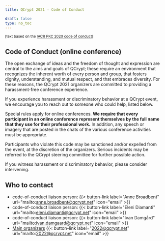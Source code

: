 ```yaml
---
title: QCrypt 2021 - Code of Conduct

draft: false
type: no_toc
---
```


<small>[text based on the <a href="https://pkc.iacr.org/2020/conduct.php" target="_blank">IACR PKC 2020 code of conduct</a>]</small>
## Code of Conduct (online conference)
The open exchange of ideas and the freedom of thought and expression are central to the aims and goals of QCrypt; these require an environment that recognizes the inherent worth of every person and group, that fosters dignity, understanding, and mutual respect, and that embraces diversity. For these reasons, the QCrypt 2021 organizers are committed to providing a harassment-free conference experience.

If you experience harassment or discriminatory behavior at a QCrypt event, we encourage you to reach out to someone who could help, listed below.

Special rules apply for online conferences. **We require that every participant in an online conference represent themselves by the full name that they use for their professional work.** In addition, any speech or imagery that are posted in the chats of the various conference activities must be appropriate.

Participants who violate this code may be sanctioned and/or expelled from the event, at the discretion of the organizers. Serious incidents may be referred to the QCrypt steering committee for further possible action.

If you witness harassment or discriminatory behavior, please consider intervening.


## Who to contact
-  code-of-conduct liaison person:
{{< button-link label="Anne Broadbent" url="mailto:anne.broadbent@qcrypt.net" icon="email" >}}
-  code-of-conduct liaison person:
{{< button-link label="Eleni Diamanti" url="mailto:eleni.diamanti@qcrypt.net" icon="email" >}}
-  code-of-conduct liaison person:
{{< button-link label="Ivan Damgård" url="mailto:ivan.damgaard@qcrypt.net" icon="email" >}}
- [Main organizers](/team/#organizing-committee)
{{< button-link label="2022@qcrypt.net" url="mailto:2022@qcrypt.net" icon="email" >}}
